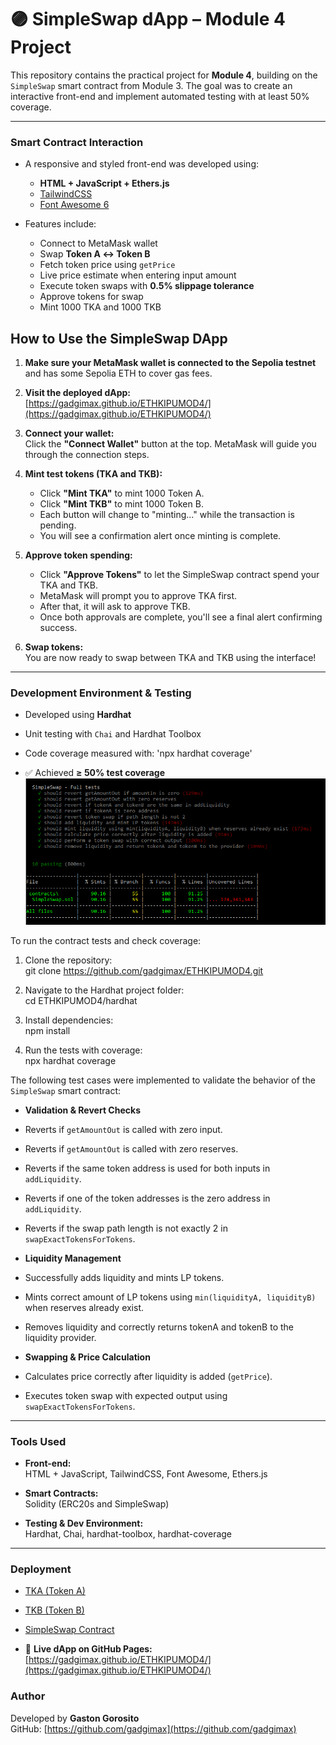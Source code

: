 # 🟣 SimpleSwap dApp – Module 4 Project

This repository contains the practical project for **Module 4**, building on the `SimpleSwap` smart contract from Module 3. The goal was to create an interactive front-end and implement automated testing with at least 50% coverage.

---

### Smart Contract Interaction

- A responsive and styled front-end was developed using:
  - **HTML + JavaScript + Ethers.js**
  - [TailwindCSS](https://cdn.jsdelivr.net/npm/tailwindcss@2.2.19/dist/tailwind.min.css)
  - [Font Awesome 6](https://cdnjs.cloudflare.com/ajax/libs/font-awesome/6.0.0-beta3/css/all.min.css)

- Features include:
  - Connect to MetaMask wallet
  - Swap **Token A ↔ Token B**
  - Fetch token price using `getPrice`
  - Live price estimate when entering input amount
  - Execute token swaps with **0.5% slippage tolerance**
  - Approve tokens for swap
  - Mint 1000 TKA and 1000 TKB

## How to Use the SimpleSwap DApp

1. **Make sure your MetaMask wallet is connected to the Sepolia testnet** and has some Sepolia ETH to cover gas fees.

2. **Visit the deployed dApp:**  
   [https://gadgimax.github.io/ETHKIPUMOD4/](https://gadgimax.github.io/ETHKIPUMOD4/)

3. **Connect your wallet:**  
   Click the **"Connect Wallet"** button at the top. MetaMask will guide you through the connection steps.

4. **Mint test tokens (TKA and TKB):**  
   - Click **"Mint TKA"** to mint 1000 Token A.  
   - Click **"Mint TKB"** to mint 1000 Token B.  
   - Each button will change to "minting..." while the transaction is pending.  
   - You will see a confirmation alert once minting is complete.

5. **Approve token spending:**  
   - Click **"Approve Tokens"** to let the SimpleSwap contract spend your TKA and TKB.  
   - MetaMask will prompt you to approve TKA first.  
   - After that, it will ask to approve TKB.  
   - Once both approvals are complete, you'll see a final alert confirming success.

6. **Swap tokens:**  
   You are now ready to swap between TKA and TKB using the interface!

---

### Development Environment & Testing

- Developed using **Hardhat**
- Unit testing with `Chai` and Hardhat Toolbox
- Code coverage measured with: 'npx hardhat coverage'

- ✅ Achieved **≥ 50% test coverage**
![alt text](image.png)

To run the contract tests and check coverage:

1. Clone the repository:  
   git clone https://github.com/gadgimax/ETHKIPUMOD4.git

2. Navigate to the Hardhat project folder:  
   cd ETHKIPUMOD4/hardhat

3. Install dependencies:  
   npm install

4. Run the tests with coverage:  
   npx hardhat coverage

The following test cases were implemented to validate the behavior of the `SimpleSwap` smart contract:

- **Validation & Revert Checks**

- Reverts if `getAmountOut` is called with zero input.
- Reverts if `getAmountOut` is called with zero reserves.
- Reverts if the same token address is used for both inputs in `addLiquidity`.
- Reverts if one of the token addresses is the zero address in `addLiquidity`.
- Reverts if the swap path length is not exactly 2 in `swapExactTokensForTokens`.

- **Liquidity Management**

- Successfully adds liquidity and mints LP tokens.
- Mints correct amount of LP tokens using `min(liquidityA, liquidityB)` when reserves already exist.
- Removes liquidity and correctly returns tokenA and tokenB to the liquidity provider.

- **Swapping & Price Calculation**

- Calculates price correctly after liquidity is added (`getPrice`).
- Executes token swap with expected output using `swapExactTokensForTokens`.

---

### Tools Used

- **Front-end:**  
  HTML + JavaScript, TailwindCSS, Font Awesome, Ethers.js

- **Smart Contracts:**  
  Solidity (ERC20s and SimpleSwap)

- **Testing & Dev Environment:**  
  Hardhat, Chai, hardhat-toolbox, hardhat-coverage

---

### Deployment

- [TKA (Token A)](https://sepolia.etherscan.io/address/0x697abAFb930a37c44F06742915B77CBC67945e09#code)
- [TKB (Token B)](https://sepolia.etherscan.io/address/0xfeB21BD73EcC7B4923A637603312C300ebEE5A9E#code)
- [SimpleSwap Contract](https://sepolia.etherscan.io/address/0x39f15be6161cD3b9E05Ca2a0dAa00BeB7E5D9A15)

- 🔗 **Live dApp on GitHub Pages:**  
  [https://gadgimax.github.io/ETHKIPUMOD4/](https://gadgimax.github.io/ETHKIPUMOD4/)

### Author

Developed by **Gaston Gorosito**  
GitHub: [https://github.com/gadgimax](https://github.com/gadgimax)


